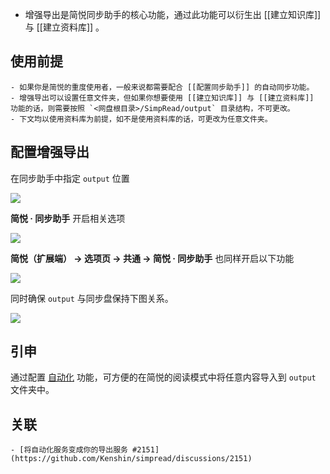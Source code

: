 - 增强导出是简悦同步助手的核心功能，通过此功能可以衍生出 [[建立知识库]] 与 [[建立资料库]] 。
## 使用前提
	- 如果你是简悦的重度使用者，一般来说都需要配合 [[配置同步助手]] 的自动同步功能。
	- 增强导出可以设置任意文件夹，但如果你想要使用 [[建立知识库]] 与 [[建立资料库]] 功能的话，则需要按照 `<网盘根目录>/SimpRead/output` 目录结构，不可更改。
	- 下文均以使用资料库为前提，如不是使用资料库的话，可更改为任意文件夹。
## 配置增强导出

在同步助手中指定 `output` 位置

![](https://user-images.githubusercontent.com/81074/138262208-1e3c4ce6-ae48-42b0-996a-1afc057a4bab.png#crop=0&crop=0&crop=1&crop=1&id=BZD9r&originHeight=501&originWidth=1172&originalType=binary&ratio=1&rotation=0&showTitle=false&status=done&style=none&title=)

**简悦 · 同步助手** 开启相关选项

![](https://user-images.githubusercontent.com/81074/138263177-2d0743c7-9a90-475b-bf18-aa396dbcd2b4.png#crop=0&crop=0&crop=1&crop=1&id=quv0m&originHeight=752&originWidth=736&originalType=binary&ratio=1&rotation=0&showTitle=false&status=done&style=none&title=)

**简悦（扩展端） → 选项页 → 共通 → 简悦 · 同步助手** 也同样开启以下功能

![](https://user-images.githubusercontent.com/81074/138262893-11f18619-e4d7-4716-a84b-f73ca709ea12.png#crop=0&crop=0&crop=1&crop=1&id=ugxSj&originHeight=626&originWidth=1750&originalType=binary&ratio=1&rotation=0&showTitle=false&status=done&style=none&title=)

同时确保 `output` 与同步盘保持下图关系。

![](https://user-images.githubusercontent.com/81074/138262363-cb835447-4c9d-47dd-a98d-37d146e5af6d.png#crop=0&crop=0&crop=1&crop=1&id=hEp3B&originHeight=343&originWidth=563&originalType=binary&ratio=1&rotation=0&showTitle=false&status=done&style=none&title=)
## 引申

通过配置 [自动化](http://ksria.com/simpread/docs/#/%E8%87%AA%E5%8A%A8%E5%8C%96) 功能，可方便的在简悦的阅读模式中将任意内容导入到 `output` 文件夹中。
## 关联
	- [将自动化服务变成你的导出服务 #2151](https://github.com/Kenshin/simpread/discussions/2151)